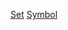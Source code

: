 


[Set](https://medium.freecodecamp.org/lets-learn-about-set-and-its-unique-functionality-in-javascript-5654c5c03de2)
[Symbol](https://medium.freecodecamp.org/some-of-javascripts-most-useful-features-can-be-tricky-let-me-explain-them-4003d7bbed32)
